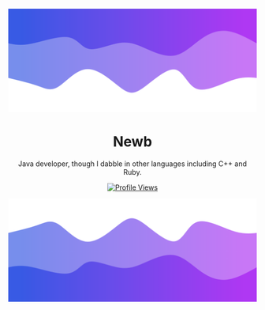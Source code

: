 ![Header](./header.png)

<h1 align="center">Newb</h1>
<p align="center">Java developer, though I dabble in other languages including C++ and Ruby.</p>
<a href="https://github.com/GardeningTool">
  <p align="center">
    <img src="https://komarev.com/ghpvc/?username=GardeningTool" alt="Profile Views">
  </p>
</a>


![Footer](./footer.png)
